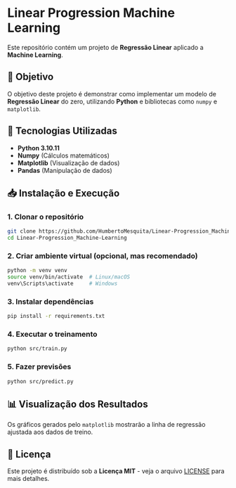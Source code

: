 # Linear Progression Machine Learning

Este repositório contém um projeto de **Regressão Linear** aplicado a **Machine Learning**.

## 📌 Objetivo
O objetivo deste projeto é demonstrar como implementar um modelo de **Regressão Linear** do zero, utilizando **Python** e bibliotecas como `numpy` e `matplotlib`.


## 🚀 Tecnologias Utilizadas
- **Python 3.10.11**
- **Numpy** (Cálculos matemáticos)
- **Matplotlib** (Visualização de dados)
- **Pandas** (Manipulação de dados)

## 📥 Instalação e Execução
### **1. Clonar o repositório**
```sh
git clone https://github.com/HumbertoMesquita/Linear-Progression_Machine-Learning.git
cd Linear-Progression_Machine-Learning
```

### **2. Criar ambiente virtual (opcional, mas recomendado)**
```sh
python -m venv venv
source venv/bin/activate  # Linux/macOS
venv\Scripts\activate     # Windows
```

### **3. Instalar dependências**
```sh
pip install -r requirements.txt
```

### **4. Executar o treinamento**
```sh
python src/train.py
```

### **5. Fazer previsões**
```sh
python src/predict.py
```

## 📊 Visualização dos Resultados
Os gráficos gerados pelo `matplotlib` mostrarão a linha de regressão ajustada aos dados de treino.

## 📜 Licença
Este projeto é distribuído sob a **Licença MIT** - veja o arquivo [LICENSE](LICENSE) para mais detalhes.


